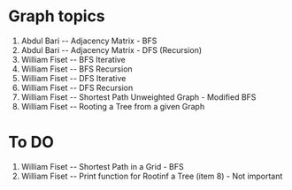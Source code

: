 # Graph topics 

1. Abdul Bari       -- Adjacency Matrix - BFS
2. Abdul Bari       -- Adjacency Matrix - DFS (Recursion)
3. William Fiset    -- BFS Iterative
4. William Fiset    -- BFS Recursion
5. William Fiset    -- DFS Iterative
6. William Fiset    -- DFS Recursion
7. William Fiset    -- Shortest Path Unweighted Graph - Modified BFS
8. William Fiset    -- Rooting a Tree from a given Graph 


# To DO 

1. William Fiset    -- Shortest Path in a Grid - BFS
2. William Fiset    -- Print function for Rootinf a Tree (item 8) - Not important
